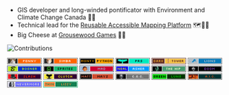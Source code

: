 - GIS developer and long-winded pontificator with Environment and Climate Change Canada :maple_leaf::floppy_disk:
- Technical lead for the [Reusable Accessible Mapping Platform](https://github.com/ramp4-pcar4/ramp4-pcar4) :world_map::mage_man:
- Big Cheese at [Grousewood Games](https://github.com/grousewood-games) :deciduous_tree::bug:

<img src="https://github-readme-stats.vercel.app/api?username=james-rae&show_icons=true&count_private=false&theme=algolia&include_all_commits=true" alt="Contributions" />
 
![](badges/penny.png) ![](badges/simba.png) ![](badges/montypython.png) ![](badges/prs.png) ![](badges/darktower.png) ![](badges/lions.png) ![](badges/bogner.png) ![](badges/sprites.png) ![](badges/mad.png) ![](badges/nealasher.png) ![](badges/thehip.png) ![](badges/doom.png) ![](badges/slash.png) ![](badges/clutch.png) ![](badges/mattmays.png) ![](badges/coc.png) ![](badges/greenlung.png) ![](badges/aic.png) ![](badges/nevermore.png) ![](badges/lizzy.png)

